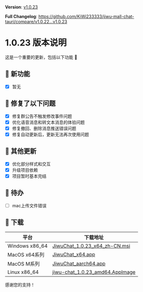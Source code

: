 **Version**: [v1.0.23](https://github.com/KiWi233333/jiwu-mall-chat-tauri/blob/main/.github/releasemd/v1.0.23.md)

**Full Changelog**: <https://github.com/KiWi233333/jiwu-mall-chat-tauri/compare/v1.0.22...v1.0.23>

# 1.0.23 版本说明

这是一个重要的更新，包括以下功能 🧪

## 🔮 新功能

- [x] 暂无

## 🔨 修复了以下问题

- [x] 修复群公告不触发修改事件问题
- [x] 优化语音消息和转文本消息的体验问题
- [x] 修复撤回、删除消息推送错误问题
- [x] 修复自动更新后，更新无法再次使用问题

## 🧿 其他更新

- [x] 优化部分样式和交互
- [x] 升级项目依赖
- [x] 项目暂时基本完结

## 📌 待办

- [ ] mac上传文件错误

## 🧪 下载

| 平台 | 下载地址 |
| --- | --- |
| Windows x86_64 | [JiwuChat_1.0.23_x64_zh-CN.msi](https://github.com/KiWi233333/jiwu-mall-chat-tauri/releases/download/v1.0.23/JiwuChat_1.0.23_x64_zh-CN.msi) |
| MacOS x64系列 | [JiwuChat_x64.app](https://github.com/KiWi233333/jiwu-mall-chat-tauri/releases/download/v1.0.23/JiwuChat_x64.app) |
| MacOS M系列 | [JiwuChat_aarch64.app](https://github.com/KiWi233333/jiwu-mall-chat-tauri/releases/download/v1.0.23/JiwuChat_aarch64.app) |
| Linux x86_64 | [jiwu-chat_1.0.23_amd64.AppImage](https://github.com/KiWi233333/jiwu-mall-chat-tauri/releases/download/v1.0.23/jiwu-chat_1.0.23_amd64.AppImage) |

感谢您的支持！
